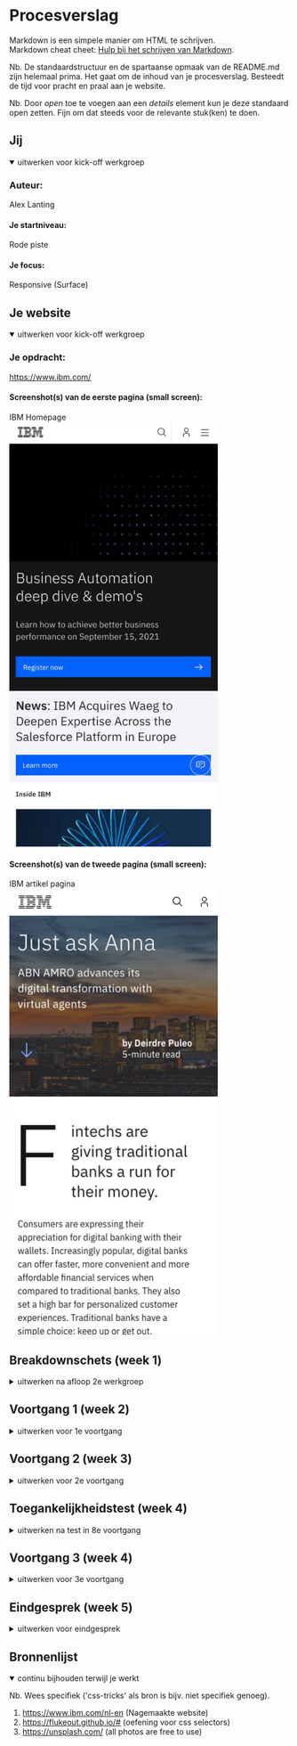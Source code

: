 # Procesverslag
Markdown is een simpele manier om HTML te schrijven.  
Markdown cheat cheet: [Hulp bij het schrijven van Markdown](https://github.com/adam-p/markdown-here/wiki/Markdown-Cheatsheet).

Nb. De standaardstructuur en de spartaanse opmaak van de README.md zijn helemaal prima. Het gaat om de inhoud van je procesverslag. Besteedt de tijd voor pracht en praal aan je website.

Nb. Door *open* toe te voegen aan een *details* element kun je deze standaard open zetten. Fijn om dat steeds voor de relevante stuk(ken) te doen.





## Jij

<details open>
<summary>uitwerken voor kick-off werkgroep</summary>

### Auteur:
Alex Lanting

#### Je startniveau:
Rode piste

#### Je focus:
Responsive (Surface)
 
</details>





## Je website

<details open>
<summary>uitwerken voor kick-off werkgroep</summary>

### Je opdracht:
https://www.ibm.com/

#### Screenshot(s) van de eerste pagina (small screen): 
IBM Homepage  
<img src="images/ibm-01.jpg" width="375px" alt="homepage IBM">

#### Screenshot(s) van de tweede pagina (small screen):
IBM artikel pagina  
<img src="images/ibm-02.jpg" width="375px" alt="omschrijving van de pagina">
 
</details>





## Breakdownschets (week 1)

<details>
<summary>uitwerken na afloop 2e werkgroep</summary>

### de hele pagina: 
<img src="images/breakdownschets.jpg" width="375px" alt="breakdown van de hele pagina">

### dynamisch: 
<img src="images/breakdownschets-dynamisch.jpg" width="375px" alt="breakdown dynamisch">

</details>





## Voortgang 1 (week 2)

<details>
<summary>uitwerken voor 1e voortgang</summary>

### Stand van zaken
hier dit ging goed & dit was lastig (neem ook screenshots op van delen van je website en code), 
Ik vond het beginnen met github wel even wennen maar vind het nu wel fijn werken. Verder had ik moeite met de css selectoren, ik heb vaak dat ik meerdere html elementen aanspreek terwijl ik er maar 1 aan wil spreken. 


### Agenda voor meeting
samen met je groepje opstellen

<table>
  <tr>
    <th>Alex</th>
    <th>Martin</th>
    <th>Dave</th>
    <th>Ruben</th>
  </tr>
  <tr>
    <td>CSS selectoren</td>
    <td></td>
    <td></td>
    <td></td>
  </tr>
</table>

### Verslag van meeting
hier na afloop snel de uitkomsten van de meeting vastleggen

- Meer root kleuren toevoegen
- H1, H2, H3, P allemaal aanspreken met 1 root kleur (effiecientie) 
- Los de CSS selector problemen op met gebruik van "+ > ~" 
- IBM logo in nav kan een H1 zijn 

</details>





## Voortgang 2 (week 3)

<details>
<summary>uitwerken voor 2e voortgang</summary>

### Stand van zaken
hier dit ging goed & dit was lastig (neem ook screenshots op van delen van je website en code), Het coderen van alle onderdelen op mijn website is goed gelukt. Ik had alleen een probleem met een opacity toepassen op een background image zonder dat de tekst ook aangepast word. 


### Agenda voor meeting
samen met je groepje opstellen

<table>
  <tr>
    <th>Alex</th>
    <th>Martin</th>
    <th>Dave</th>
    <th>Ruben</th>
  </tr>
  <tr>
    <td>Image styling</td>
    <td>Backdrop filter</td>
    <td></td>
    <td></td>
  </tr>
</table>

### Verslag van meeting
hier na afloop snel de uitkomsten van de meeting vastleggen

- Hamburger menu animatie toevoegen
- Button animaties
- Maak 2e pagina
- Maak de carousel werkend 

</details>





## Toegankelijkheidstest (week 4)

<details>
<summary>uitwerken na test in 8e voortgang</summary>

### Bevindingen
Lijst met je bevindingen die in de test naar voren kwamen:
- Logo kan je niet op klikken
- Niet alle linkjes zijn nog toegevoegd
- Alt op images met screenreader niet altijd heel duidelijk
- Met de schokken en motorische problemen was het lastig om de website te bedienen maar nog wel mogelijk
- De bril met suiker zieke was wel vervelend maar ik kon de website nog goed gebruiken
- Met elastiekjes om je vingers kan je nog wel typen maar gaat minder goed
- De ballon hoog houden terwijl je de website gebruikt is heel lastig, alles gaat heel sloom en je word constant afgeleid
- Wanneer je kleurenblind de website bekijkt, veranderen vooral de images en de buttons

 
#### Met de schokken en motorische problemen was het lastig om de website te bedienen maar nog wel mogelijk
Door de schokken kon je je hand niet meer onder controle houden en was vooral bijvoorbeeld het klikken op kleine elementen lastig (met indien nodig een afbeelding)

Dit zou je kunnen oplossen door je clickable elementen altijd groot genoeg te maken zodat je er makkelijk op kunt klikken  (met indien nodig een afbeelding)


#### Alt op images met screenreader niet altijd heel duidelijk 
De alt omschrijving was niet altijd precies wat de button bijvoorbeeld ging doen (met indien nodig een afbeelding)

Je kan dit oplossen door een uitgebreidere omschrijving te geven (met indien nodig een afbeelding)


#### Wanneer je kleurenblind de website bekijkt, veranderen vooral de images en de buttons
Er zouden problemen kunnen ontstaan met buttons die niet meer duidelijk zijn (met indien nodig een afbeelding)

Je kan een high contrast button maken op je website waardoor het duidelijker word (met indien nodig een afbeelding)


</details>





## Voortgang 3 (week 4)

<details>
<summary>uitwerken voor 3e voortgang</summary>

### Stand van zaken
Ik had wat moeite om de carousel op mijn website werkend te maken maar dit is met wat hulp gelukt, verder had ik niet ergens moeite mee. 


### Agenda voor meeting
samen met je groepje opstellen

| student 1      | student 2          | student 3    | student 4        |
| ---            | ---                | ---          | ---              |
| dit bespreken  | en dit             | en ik dit    | en dan ik dat    |
| en dat ook nog | dit als er tijd is | nog een punt | dit wil ik zeker |
| ...            | ...                | ...          | ...              |


### Verslag van meeting
hier na afloop snel de uitkomsten van de meeting vastleggen

- Voeg een easter egg animatie toe 


</details>





## Eindgesprek (week 5)

<details>
<summary>uitwerken voor eindgesprek</summary>

### Stand van zaken
hier dit ging goed & dit was lastig (neem ook screenshots op van delen van je website en code)
Ik had nog nooit met github gewerkt dus dit was volledig nieuw voor mij, het was even wennen op het begin maar ik vind het nu heel fijn om mee te werken. Verder had ik op het begin moeite om alle elementen aan te spreken door middel van css selectoren, ik had vaak dat ik niet specifiek genoeg was maar na mate ik verder ging begreep ik het steeds beter. Ik liep ook soms vast op kleine problemen maar die heb ik dan gewoon overgeslagen en later gevraagd, zoals hoe je een carousel kan laten werken. 
<br><br>
Ik ben tevreden over mijn eindresultsaat en vond het vooral leuk om alle interactieve states toe te voegen zoals de hover, focus en active. 

### Screenshot(s)

<img src="/images/eindresultaat-01.png">
<img src="/images/eindresultaat-02.png">

</details>





## Bronnenlijst

<details open>
<summary>continu bijhouden terwijl je werkt</summary>

Nb. Wees specifiek ('css-tricks' als bron is bijv. niet specifiek genoeg).

1. https://www.ibm.com/nl-en (Nagemaakte website) 
2. https://flukeout.github.io/# (oefening voor css selectors)
3. https://unsplash.com/ (all photos are free to use) 

</details>
